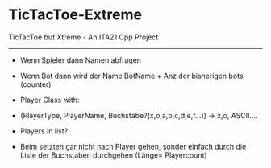 # TicTacToe-Extreme
 TicTacToe but Xtreme - An ITA21 Cpp Project


----

- Wenn Spieler dann Namen abfragen
- Wenn Bot dann wird der Name BotName + Anz der bisherigen bots (counter)
- Player Class with:
- (PlayerType, PlayerName, Buchstabe?(x,o,a,b,c,d,e,f...)) -> x,o, ASCII....
- Players in list?


- Beim setzten gar nicht nach Player gehen, sonder einfach durch die Liste der Buchstaben durchgehen (Länge= Playercount)